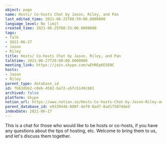 ```yaml
---
object: page
name: Hosts/ Co-hosts Chat by Jason, Riley, and Pan
last_edited_time: 2021-06-25T08:59:00.0000000
language_level: No limit
created_time: 2021-06-25T08:55:00.0000000
tags:
- Talk
- 2021-06-27
- Jason
- Riley
title: Hosts/ Co-hosts Chat by Jason, Riley, and Pan
talktime: 2021-06-27T20:00:00.0000000
meeting_link: https://join.skype.com/wEhREpKESENC
hosts:
- Jason
- Riley
parent_type: database_id
id: fb63dbb2-c0eb-4582-ba72-a5fc5149cb01
archived: false
platform: Skype
notion_url: https://www.notion.so/Hosts-Co-hosts-Chat-by-Jason-Riley-and-Pan-fb63dbb2c0eb4582ba72a5fc5149cb01
parent_database_id: e9339446-880f-4ef0-8ad7-8ad1f507dded
indexDate: 2021-06-27
---
```


This is a chat for those who would like to be hosts or co-hosts, if you have any questions about the tips of hosting, etc. Welcome to bring them to us, and let's discuss them together.

